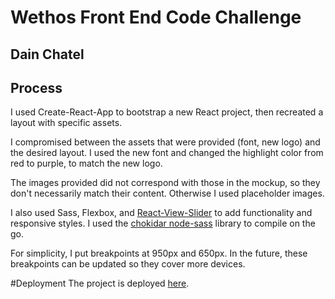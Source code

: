 # Wethos Front End Code Challenge
## Dain Chatel

## Process
I used Create-React-App to bootstrap a new React project, then recreated a layout with specific assets. 

I compromised between the assets that were provided (font, new logo) and the desired layout. I used the new font and changed the highlight color from red to purple, to match the new logo. 

The images provided did not correspond with those in the mockup, so they don't necessarily match their content. Otherwise I used placeholder images. 

I also used Sass, Flexbox, and [React-View-Slider](https://github.com/jcoreio/react-view-slider) to add functionality and responsive styles. I used the [chokidar node-sass](https://www.npmjs.com/package/node-sass-chokidar/) library to compile on the go. 

For simplicity, I put breakpoints at 950px and 650px. In the future, these breakpoints can be updated so they cover more devices. 

#Deployment
The project is deployed [here](http://dain-chatel-wethos-challenge.bitballoon.com/).

